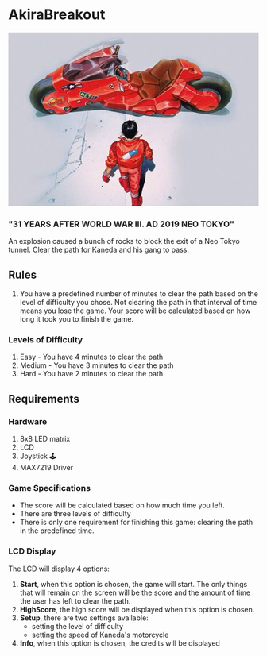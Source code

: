 # AkiraBreakout

![alt text](https://github.com/dianapaula19/IntroductionToRobotics/blob/master/MatrixGame/kanedaImage.jpg)
### "31 YEARS AFTER WORLD WAR III. AD 2019 NEO TOKYO"

An explosion caused a bunch of rocks to block the exit of a Neo Tokyo tunnel. Clear the path for Kaneda and his gang to pass.  

## Rules

1. You have a predefined number of minutes to clear the path based on the level of difficulty you chose. Not clearing the path in that interval of time means you lose the game. Your score will be calculated based on how long it took you to finish the game. 

### Levels of Difficulty

1. Easy - You have 4 minutes to clear the path
2. Medium - You have 3 minutes to clear the path
3. Hard - You have 2 minutes to clear the path

## Requirements 

### Hardware

1. 8x8 LED matrix
2. LCD
3. Joystick :joystick:
4. MAX7219 Driver

### Game Specifications

- The score will be calculated based on how much time you left.
- There are three levels of difficulty
- There is only one requirement for finishing this game: clearing the path in the predefined time.

### LCD Display
The LCD will display 4 options:

1. **Start**, when this option is chosen, the game will start. The only things that will remain on the screen will be the score and the amount of time the user has left to clear the path.
2. **HighScore**, the high score will be displayed when this option is chosen.
3. **Setup**, there are two settings available: 
   - setting the level of difficulty
   - setting the speed of Kaneda's motorcycle
4. **Info**, when this option is chosen, the credits will be displayed
